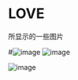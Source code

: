 # LOVE
所显示的一些图片

#![image](https://github.com/jdl1999102/LOVE/blob/master/Image/music.gif)
![image](https://github.com/jdl1999102/LOVE/blob/master/Image/music_no.png)

![image](https://github.com/jdl1999102/LOVE/blob/master/Image/music_off.png)
